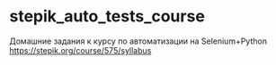 # stepik_auto_tests_course
Домашние задания к курсу по автоматизации на Selenium+Python
https://stepik.org/course/575/syllabus
